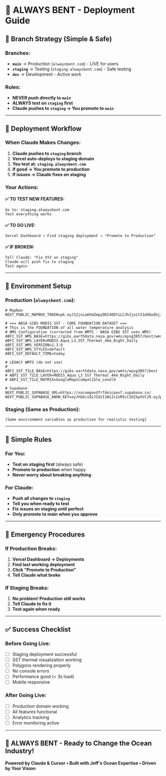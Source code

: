 # 🚀 ALWAYS BENT - Deployment Guide

## 🎯 Branch Strategy (Simple & Safe)

### Branches:
- **`main`** → Production (`alwaysbent.com`) - LIVE for users
- **`staging`** → Testing (`staging.alwaysbent.com`) - Safe testing  
- **`dev`** → Development - Active work

### Rules:
- **NEVER push directly to `main`**
- **ALWAYS test on `staging` first**
- **Claude pushes to `staging` → You promote to `main`**

---

## 🔄 Deployment Workflow

### When Claude Makes Changes:

1. **Claude pushes to `staging` branch**
2. **Vercel auto-deploys to staging domain**
3. **You test at: `staging.alwaysbent.com`**
4. **If good → You promote to production**
5. **If issues → Claude fixes on staging**

### Your Actions:

#### ✅ TO TEST NEW FEATURES:
```
Go to: staging.alwaysbent.com
Test everything works
```

#### ✅ TO GO LIVE:
```
Vercel Dashboard → Find staging deployment → "Promote to Production"
```

#### ✅ IF BROKEN:
```
Tell Claude: "Fix XYZ on staging"
Claude will push fix to staging
Test again
```

---

## 🌊 Environment Setup

### Production (`alwaysbent.com`):
```
# Mapbox
NEXT_PUBLIC_MAPBOX_TOKEN=pk.eyJ1IjoiamVmZmpyODI4ODYiLCJhIjoiY21mOGw5bjJiMTFrZjJqcG40OGdueDg3ciJ9.bHHUsesnpWxWy271quBUYQ

# === NASA GIBS MODIS SST - CORE FOUNDATION DATASET ===
# This is the FOUNDATION of all water temperature analysis
# WMS Configuration (corrected from WMTS - NASA GIBS SST uses WMS)
ABFI_SST_WMS_BASE=https://gibs.earthdata.nasa.gov/wms/epsg3857/best/wms.cgi
ABFI_SST_WMS_LAYER=MODIS_Aqua_L3_SST_Thermal_4km_Night_Daily
ABFI_SST_WMS_VERSION=1.3.0
ABFI_SST_WMS_STYLES=default
ABFI_SST_DEFAULT_TIME=today

# LEGACY WMTS (do not use)
# ABFI_SST_TILE_BASE=https://gibs.earthdata.nasa.gov/wmts/epsg3857/best
# ABFI_SST_TILE_LAYER=MODIS_Aqua_L3_SST_Thermal_4km_Night_Daily
# ABFI_SST_TILE_MATRIX=GoogleMapsCompatible_Level9

# Supabase
NEXT_PUBLIC_SUPABASE_URL=https://xocxmgovdfrfdoicpovf.supabase.co/
NEXT_PUBLIC_SUPABASE_ANON_KEY=eyJhbGciOiJIUzI1NiIsInR5cCI6IkpXVCJ9.eyJpc3MiOiJzdXBhYmFzZSIsInJlZiI6InhvY3htZ292ZGZyZmRvaWNwb3ZmIiwicm9sZSI6ImFub24iLCJpYXQiOjE3NTUzODQxNjAsImV4cCI6MjA3MDk2MDE2MH0.Pe0rt8xqje6c2iH87_o6KAEV4Hdc5gFCid8gHmBh_y0
```

### Staging (Same as Production):
```
[Same environment variables as production for realistic testing]
```

---

## 🎯 Simple Rules

### For You:
- **Test on staging first** (always safe)
- **Promote to production** when happy
- **Never worry about breaking anything**

### For Claude:
- **Push all changes to `staging`**
- **Tell you when ready to test**
- **Fix issues on staging until perfect**
- **Only promote to main when you approve**

---

## 🚀 Emergency Procedures

### If Production Breaks:
1. **Vercel Dashboard → Deployments**
2. **Find last working deployment**  
3. **Click "Promote to Production"**
4. **Tell Claude what broke**

### If Staging Breaks:
1. **No problem! Production still works**
2. **Tell Claude to fix it**
3. **Test again when ready**

---

## ✅ Success Checklist

### Before Going Live:
- [ ] Staging deployment successful
- [ ] SST thermal visualization working
- [ ] Polygons rendering properly  
- [ ] No console errors
- [ ] Performance good (< 3s load)
- [ ] Mobile responsive

### After Going Live:
- [ ] Production domain working
- [ ] All features functional
- [ ] Analytics tracking
- [ ] Error monitoring active

---

## 🌊 ALWAYS BENT - Ready to Change the Ocean Industry!

**Powered by Claude & Cursor • Built with Jeff's Ocean Expertise • Driven by Your Vision**
